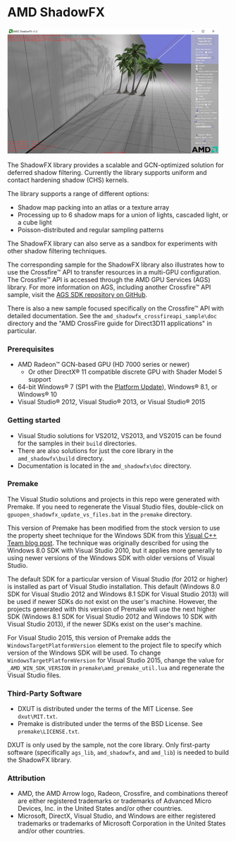 # AMD ShadowFX

<img src="amd_shadowfx_sample/media/Thumbnail.png" width="480" height="285" />

The ShadowFX library provides a scalable and GCN-optimized solution for deferred shadow filtering. Currently the library supports uniform and contact hardening shadow (CHS) kernels.

The library supports a range of different options:
* Shadow map packing into an atlas or a texture array
* Processing up to 6 shadow maps for a union of lights, cascaded light, or a cube light
* Poisson-distributed and regular sampling patterns

The ShadowFX library can also serve as a sandbox for experiments with other shadow filtering techniques.

The corresponding sample for the ShadowFX library also illustrates how to use the Crossfire&trade; API to transfer resources in a multi-GPU configuration. The Crossfire&trade; API is accessed through the AMD GPU Services (AGS) library. For more information on AGS, including another Crossfire&trade; API sample, visit the [AGS SDK repository on GitHub](https://github.com/GPUOpen-LibrariesAndSDKs/AGS_SDK/).

There is also a new sample focused specifically on the Crossfire&trade; API with detailed documentation. See the `amd_shadowfx_crossfireapi_sample\doc` directory and the "AMD CrossFire guide for Direct3D11 applications" in particular.

### Prerequisites
* AMD Radeon&trade; GCN-based GPU (HD 7000 series or newer)
  * Or other DirectX&reg; 11 compatible discrete GPU with Shader Model 5 support 
* 64-bit Windows&reg; 7 (SP1 with the [Platform Update](https://msdn.microsoft.com/en-us/library/windows/desktop/jj863687.aspx)), Windows&reg; 8.1, or Windows&reg; 10
* Visual Studio&reg; 2012, Visual Studio&reg; 2013, or Visual Studio&reg; 2015

### Getting started
* Visual Studio solutions for VS2012, VS2013, and VS2015 can be found for the samples in their `build` directories.
* There are also solutions for just the core library in the `amd_shadowfx\build` directory.
* Documentation is located in the `amd_shadowfx\doc` directory.

### Premake
The Visual Studio solutions and projects in this repo were generated with Premake. If you need to regenerate the Visual Studio files, double-click on `gpuopen_shadowfx_update_vs_files.bat` in the `premake` directory.

This version of Premake has been modified from the stock version to use the property sheet technique for the Windows SDK from this [Visual C++ Team blog post](http://blogs.msdn.com/b/vcblog/archive/2012/11/23/using-the-windows-8-sdk-with-visual-studio-2010-configuring-multiple-projects.aspx). The technique was originally described for using the Windows 8.0 SDK with Visual Studio 2010, but it applies more generally to using newer versions of the Windows SDK with older versions of Visual Studio.

The default SDK for a particular version of Visual Studio (for 2012 or higher) is installed as part of Visual Studio installation. This default (Windows 8.0 SDK for Visual Studio 2012 and Windows 8.1 SDK for Visual Studio 2013) will be used if newer SDKs do not exist on the user's machine. However, the projects generated with this version of Premake will use the next higher SDK (Windows 8.1 SDK for Visual Studio 2012 and Windows 10 SDK with Visual Studio 2013), if the newer SDKs exist on the user's machine.

For Visual Studio 2015, this version of Premake adds the `WindowsTargetPlatformVersion` element to the project file to specify which version of the Windows SDK will be used. To change `WindowsTargetPlatformVersion` for Visual Studio 2015, change the value for `_AMD_WIN_SDK_VERSION` in `premake\amd_premake_util.lua` and regenerate the Visual Studio files.

### Third-Party Software
* DXUT is distributed under the terms of the MIT License. See `dxut\MIT.txt`.
* Premake is distributed under the terms of the BSD License. See `premake\LICENSE.txt`.

DXUT is only used by the sample, not the core library. Only first-party software (specifically `ags_lib`, `amd_shadowfx`, and `amd_lib`) is needed to build the ShadowFX library.

### Attribution
* AMD, the AMD Arrow logo, Radeon, Crossfire, and combinations thereof are either registered trademarks or trademarks of Advanced Micro Devices, Inc. in the United States and/or other countries.
* Microsoft, DirectX, Visual Studio, and Windows are either registered trademarks or trademarks of Microsoft Corporation in the United States and/or other countries.
